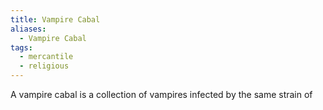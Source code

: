 ```yaml
---
title: Vampire Cabal
aliases:
  - Vampire Cabal
tags:
  - mercantile
  - religious
---
```


A vampire cabal is a collection of vampires infected by the same strain of 